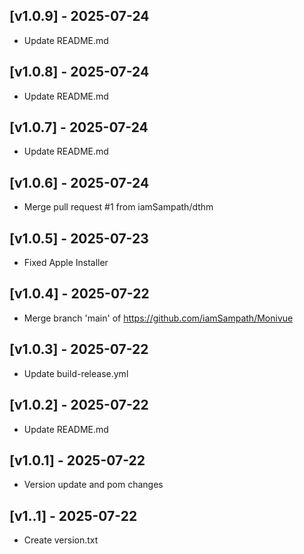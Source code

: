 ## [v1.0.9] - 2025-07-24

- Update README.md

## [v1.0.8] - 2025-07-24

- Update README.md

## [v1.0.7] - 2025-07-24

- Update README.md

## [v1.0.6] - 2025-07-24

- Merge pull request #1 from iamSampath/dthm

## [v1.0.5] - 2025-07-23

- Fixed Apple Installer

## [v1.0.4] - 2025-07-22

- Merge branch 'main' of https://github.com/iamSampath/Monivue

## [v1.0.3] - 2025-07-22

- Update build-release.yml

## [v1.0.2] - 2025-07-22

- Update README.md

## [v1.0.1] - 2025-07-22

- Version update and pom changes

## [v1..1] - 2025-07-22

- Create version.txt

